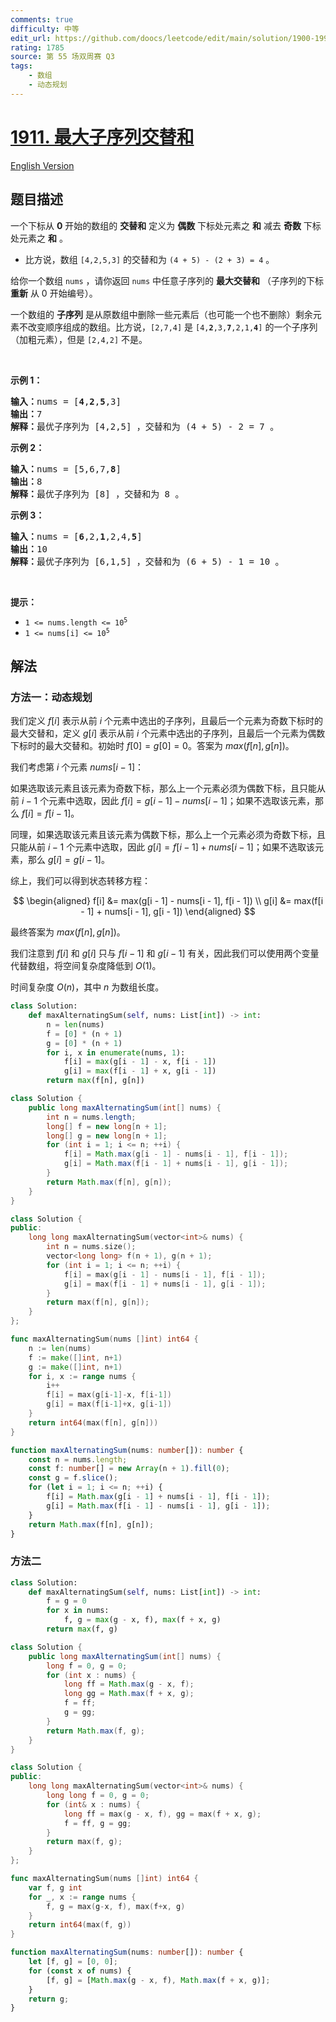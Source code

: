 ```yaml
---
comments: true
difficulty: 中等
edit_url: https://github.com/doocs/leetcode/edit/main/solution/1900-1999/1911.Maximum%20Alternating%20Subsequence%20Sum/README.md
rating: 1785
source: 第 55 场双周赛 Q3
tags:
    - 数组
    - 动态规划
---
```


# [1911. 最大子序列交替和](https://leetcode.cn/problems/maximum-alternating-subsequence-sum)

[English Version](/solution/1900-1999/1911.Maximum%20Alternating%20Subsequence%20Sum/README_EN.md)

## 题目描述

<!-- 这里写题目描述 -->

<p>一个下标从 <strong>0</strong> 开始的数组的 <strong>交替和</strong> 定义为 <strong>偶数</strong> 下标处元素之 <strong>和</strong> 减去 <strong>奇数</strong> 下标处元素之 <strong>和</strong> 。</p>

<ul>
	<li>比方说，数组 <code>[4,2,5,3]</code> 的交替和为 <code>(4 + 5) - (2 + 3) = 4</code> 。</li>
</ul>

<p>给你一个数组 <code>nums</code> ，请你返回 <code>nums</code> 中任意子序列的 <strong>最大交替和</strong> （子序列的下标 <strong>重新</strong> 从 0 开始编号）。</p>

<ul>
</ul>

<p>一个数组的 <strong>子序列</strong> 是从原数组中删除一些元素后（也可能一个也不删除）剩余元素不改变顺序组成的数组。比方说，<code>[2,7,4]</code> 是 <code>[4,<strong>2</strong>,3,<strong>7</strong>,2,1,<strong>4</strong>]</code> 的一个子序列（加粗元素），但是 <code>[2,4,2]</code> 不是。</p>

<p> </p>

<p><b>示例 1：</b></p>

<pre><b>输入：</b>nums = [<strong>4</strong>,<strong>2</strong>,<strong>5</strong>,3]
<b>输出：</b>7
<b>解释：</b>最优子序列为 [4,2,5] ，交替和为 (4 + 5) - 2 = 7 。
</pre>

<p><strong>示例 2：</strong></p>

<pre><b>输入：</b>nums = [5,6,7,<strong>8</strong>]
<b>输出：</b>8
<b>解释：</b>最优子序列为 [8] ，交替和为 8 。
</pre>

<p><strong>示例 3：</strong></p>

<pre><b>输入：</b>nums = [<strong>6</strong>,2,<strong>1</strong>,2,4,<strong>5</strong>]
<b>输出：</b>10
<b>解释：</b>最优子序列为 [6,1,5] ，交替和为 (6 + 5) - 1 = 10 。
</pre>

<p> </p>

<p><strong>提示：</strong></p>

<ul>
	<li><code>1 &lt;= nums.length &lt;= 10<sup>5</sup></code></li>
	<li><code>1 &lt;= nums[i] &lt;= 10<sup>5</sup></code></li>
</ul>

## 解法

### 方法一：动态规划

我们定义 $f[i]$ 表示从前 $i$ 个元素中选出的子序列，且最后一个元素为奇数下标时的最大交替和，定义 $g[i]$ 表示从前 $i$ 个元素中选出的子序列，且最后一个元素为偶数下标时的最大交替和。初始时 $f[0] = g[0] = 0$。答案为 $max(f[n], g[n])$。

我们考虑第 $i$ 个元素 $nums[i - 1]$：

如果选取该元素且该元素为奇数下标，那么上一个元素必须为偶数下标，且只能从前 $i-1$ 个元素中选取，因此 $f[i] = g[i - 1] - nums[i - 1]$；如果不选取该元素，那么 $f[i] = f[i - 1]$。

同理，如果选取该元素且该元素为偶数下标，那么上一个元素必须为奇数下标，且只能从前 $i-1$ 个元素中选取，因此 $g[i] = f[i - 1] + nums[i - 1]$；如果不选取该元素，那么 $g[i] = g[i - 1]$。

综上，我们可以得到状态转移方程：

$$
\begin{aligned}
f[i] &= max(g[i - 1] - nums[i - 1], f[i - 1]) \\
g[i] &= max(f[i - 1] + nums[i - 1], g[i - 1])
\end{aligned}
$$

最终答案为 $max(f[n], g[n])$。

我们注意到 $f[i]$ 和 $g[i]$ 只与 $f[i - 1]$ 和 $g[i - 1]$ 有关，因此我们可以使用两个变量代替数组，将空间复杂度降低到 $O(1)$。

时间复杂度 $O(n)$，其中 $n$ 为数组长度。

<!-- tabs:start -->

```python
class Solution:
    def maxAlternatingSum(self, nums: List[int]) -> int:
        n = len(nums)
        f = [0] * (n + 1)
        g = [0] * (n + 1)
        for i, x in enumerate(nums, 1):
            f[i] = max(g[i - 1] - x, f[i - 1])
            g[i] = max(f[i - 1] + x, g[i - 1])
        return max(f[n], g[n])
```

```java
class Solution {
    public long maxAlternatingSum(int[] nums) {
        int n = nums.length;
        long[] f = new long[n + 1];
        long[] g = new long[n + 1];
        for (int i = 1; i <= n; ++i) {
            f[i] = Math.max(g[i - 1] - nums[i - 1], f[i - 1]);
            g[i] = Math.max(f[i - 1] + nums[i - 1], g[i - 1]);
        }
        return Math.max(f[n], g[n]);
    }
}
```

```cpp
class Solution {
public:
    long long maxAlternatingSum(vector<int>& nums) {
        int n = nums.size();
        vector<long long> f(n + 1), g(n + 1);
        for (int i = 1; i <= n; ++i) {
            f[i] = max(g[i - 1] - nums[i - 1], f[i - 1]);
            g[i] = max(f[i - 1] + nums[i - 1], g[i - 1]);
        }
        return max(f[n], g[n]);
    }
};
```

```go
func maxAlternatingSum(nums []int) int64 {
	n := len(nums)
	f := make([]int, n+1)
	g := make([]int, n+1)
	for i, x := range nums {
		i++
		f[i] = max(g[i-1]-x, f[i-1])
		g[i] = max(f[i-1]+x, g[i-1])
	}
	return int64(max(f[n], g[n]))
}
```

```ts
function maxAlternatingSum(nums: number[]): number {
    const n = nums.length;
    const f: number[] = new Array(n + 1).fill(0);
    const g = f.slice();
    for (let i = 1; i <= n; ++i) {
        f[i] = Math.max(g[i - 1] + nums[i - 1], f[i - 1]);
        g[i] = Math.max(f[i - 1] - nums[i - 1], g[i - 1]);
    }
    return Math.max(f[n], g[n]);
}
```

<!-- tabs:end -->

### 方法二

<!-- tabs:start -->

```python
class Solution:
    def maxAlternatingSum(self, nums: List[int]) -> int:
        f = g = 0
        for x in nums:
            f, g = max(g - x, f), max(f + x, g)
        return max(f, g)
```

```java
class Solution {
    public long maxAlternatingSum(int[] nums) {
        long f = 0, g = 0;
        for (int x : nums) {
            long ff = Math.max(g - x, f);
            long gg = Math.max(f + x, g);
            f = ff;
            g = gg;
        }
        return Math.max(f, g);
    }
}
```

```cpp
class Solution {
public:
    long long maxAlternatingSum(vector<int>& nums) {
        long long f = 0, g = 0;
        for (int& x : nums) {
            long ff = max(g - x, f), gg = max(f + x, g);
            f = ff, g = gg;
        }
        return max(f, g);
    }
};
```

```go
func maxAlternatingSum(nums []int) int64 {
	var f, g int
	for _, x := range nums {
		f, g = max(g-x, f), max(f+x, g)
	}
	return int64(max(f, g))
}
```

```ts
function maxAlternatingSum(nums: number[]): number {
    let [f, g] = [0, 0];
    for (const x of nums) {
        [f, g] = [Math.max(g - x, f), Math.max(f + x, g)];
    }
    return g;
}
```

<!-- tabs:end -->

<!-- end -->
